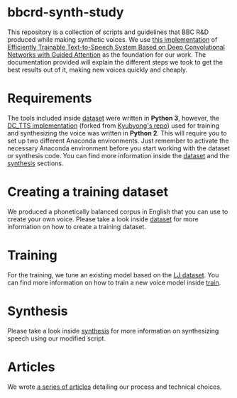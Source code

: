 # bbcrd-synth-study

This repository is a collection of scripts and guidelines that BBC R&D produced while making synthetic voices. We use [this implementation](https://github.com/Kyubyong/dc_tts) of [Efficiently Trainable Text-to-Speech System Based on Deep Convolutional Networks with Guided Attention](https://arxiv.org/abs/1710.08969) as the foundation for our work. The documentation provided will explain the different steps we took to get the best results out of it, making new voices quickly and cheaply.

# Requirements

The tools included inside [dataset](./dataset) were written in **Python 3**, however, the [DC_TTS implementation](https://github.com/bbc/dc_tts) (forked from [Kyubyong's repo](https://github.com/Kyubyong/dc_tts)) used for training and synthesizing the voice was written in **Python 2**. This will require you to set up two different Anaconda environments. Just remember to activate the necessary Anaconda environment before you start working with the dataset or synthesis code. You can find more information inside the [dataset](./dataset) and the [synthesis](./synthesis) sections. 

# Creating a training dataset

We produced a phonetically balanced corpus in English that you can use to create your own voice. Please take a look inside [dataset](./dataset) for more information on how to create a training dataset. 

# Training

For the training, we tune an existing model based on the [LJ dataset](https://keithito.com/LJ-Speech-Dataset/). You can find more information on how to train a new voice model inside [train](./train).

# Synthesis

Please take a look inside [synthesis](./synthesis) for more information on synthesizing speech using our modified script.

# Articles

We wrote [a series of articles](https://voicestudy.api.bbc.co.uk/learn) detailing our process and technical choices.
